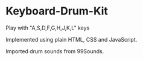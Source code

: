 # Keyboard-Drum-Kit

Play with "A,S,D,F,G,H,J,K,L" keys

Implemented using plain HTML, CSS and JavaScript. 

Imported drum sounds from 99Sounds.
